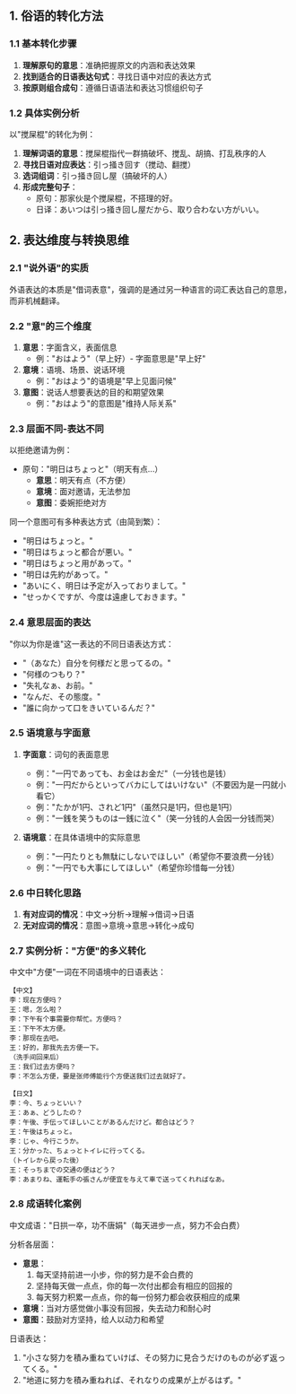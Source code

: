 ## 1. 俗语的转化方法

### 1.1 基本转化步骤
1. **理解原句的意思**：准确把握原文的内涵和表达效果
2. **找到适合的日语表达句式**：寻找日语中对应的表达方式
3. **按原则组合成句**：遵循日语语法和表达习惯组织句子

### 1.2 具体实例分析
以"搅屎棍"的转化为例：
1. **理解词语的意思**：搅屎棍指代一群搞破坏、搅乱、胡搞、打乱秩序的人
2. **寻找日语对应表达**：引っ掻き回す（搅动、翻搅）
3. **选词组词**：引っ掻き回し屋（搞破坏的人）
4. **形成完整句子**：
   - 原句：那家伙是个搅屎棍，不搭理的好。
   - 日译：あいつは引っ掻き回し屋だから、取り合わない方がいい。

## 2. 表达维度与转换思维

### 2.1 "说外语"的实质
外语表达的本质是"借词表意"，强调的是通过另一种语言的词汇表达自己的意思，而非机械翻译。

### 2.2 "意"的三个维度
1. **意思**：字面含义，表面信息
   - 例："おはよう"（早上好）- 字面意思是"早上好"
2. **意境**：语境、场景、说话环境
   - 例："おはよう"的语境是"早上见面问候"
3. **意图**：说话人想要表达的目的和期望效果
   - 例："おはよう"的意图是"维持人际关系"

### 2.3 层面不同-表达不同
以拒绝邀请为例：
- 原句："明日はちょっと"（明天有点...）
  - **意思**：明天有点（不方便）
  - **意境**：面对邀请，无法参加
  - **意图**：委婉拒绝对方

同一个意图可有多种表达方式（由简到繁）：
- "明日はちょっと。"
- "明日はちょっと都合が悪い。"
- "明日はちょっと用があって。"
- "明日は先約があって。"
- "あいにく、明日は予定が入っておりまして。"
- "せっかくですが、今度は遠慮しておきます。"

### 2.4 意思层面的表达
"你以为你是谁"这一表达的不同日语表达方式：
- "（あなた）自分を何様だと思ってるの。"
- "何様のつもり？"
- "失礼なぁ、お前。"
- "なんだ、その態度。"
- "誰に向かって口をきいているんだ？"

### 2.5 语境意与字面意
1. **字面意**：词句的表面意思
   - 例："一円であっても、お金はお金だ"（一分钱也是钱）
   - 例："一円だからといってバカにしてはいけない"（不要因为是一円就小看它）
   - 例："たかが1円、されど1円"（虽然只是1円，但也是1円）
   - 例："一銭を笑うものは一銭に泣く"（笑一分钱的人会因一分钱而哭）

2. **语境意**：在具体语境中的实际意思
   - 例："一円たりとも無駄にしないでほしい"（希望你不要浪费一分钱）
   - 例："一円でも大事にしてほしい"（希望你珍惜每一分钱）

### 2.6 中日转化思路
1. **有对应词的情况**：中文→分析→理解→借词→日语
2. **无对应词的情况**：意图→意境→意思→转化→成句

### 2.7 实例分析："方便"的多义转化
中文中"方便"一词在不同语境中的日语表达：

```
【中文】
李：现在方便吗？
王：嗯，怎么啦？
李：下午有个事需要你帮忙。方便吗？
王：下午不太方便。
李：那现在去吧。
王：好的，那我先去方便一下。
（洗手间回来后）
王：我们过去方便吗？
李：不怎么方便，要是张师傅能行个方便送我们过去就好了。

【日文】
李：今、ちょっといい？
王：あぁ、どうしたの？
李：午後、手伝ってほしいことがあるんだけど。都合はどう？
王：午後はちょっと。
李：じゃ、今行こうか。
王：分かった、ちょっとトイレに行ってくる。
（トイレから戻った後）
王：そっちまでの交通の便はどう？
李：あまりね、運転手の張さんが便宜を与えて車で送ってくれればなあ。
```

### 2.8 成语转化案例
中文成语："日拱一卒，功不唐娟"（每天进步一点，努力不会白费）

分析各层面：
- **意思**：
  1. 每天坚持前进一小步，你的努力是不会白费的
  2. 坚持每天做一点点，你的每一次付出都会有相应的回报的
  3. 每天努力积累一点点，你的每一份努力都会收获相应的成果
- **意境**：当对方感觉做小事没有回报，失去动力和耐心时
- **意图**：鼓励对方坚持，给人以动力和希望

日语表达：
1. "小さな努力を積み重ねていけば、その努力に見合うだけのものが必ず返ってくる。"
2. "地道に努力を積み重ねれば、それなりの成果が上がるはず。"

